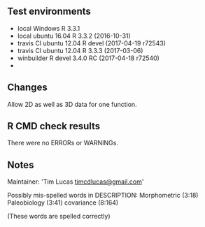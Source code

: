 ## Test environments
* local Windows R 3.3.1 
* local ubuntu 16.04 R 3.3.2 (2016-10-31)
* travis CI ubuntu 12.04 R devel (2017-04-19 r72543)
* travis CI ubuntu 12.04 R 3.3.3 (2017-03-06)
* winbuilder R devel 3.4.0 RC (2017-04-18 r72540)
* 

## Changes
Allow 2D as well as 3D data for one function.

## R CMD check results
There were no ERRORs or WARNINGs. 



## Notes

Maintainer: 'Tim Lucas <timcdlucas@gmail.com>'

Possibly mis-spelled words in DESCRIPTION:
  Morphometric (3:18)
  Paleobiology (3:41)
  covariance (8:164)

(These words are spelled correctly)
